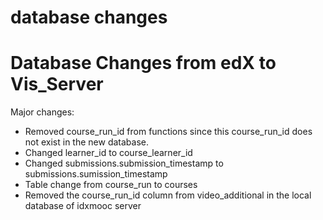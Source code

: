 # database changes
# Database Changes from edX to Vis_Server

Major changes:
- Removed course_run_id from functions since this course_run_id does not exist in the new database.
- Changed learner_id to course_learner_id 
- Changed submissions.submission_timestamp to submissions.sumission_timestamp
- Table change from course_run to courses
- Removed the course_run_id column from video_additional in the local database of idxmooc server

